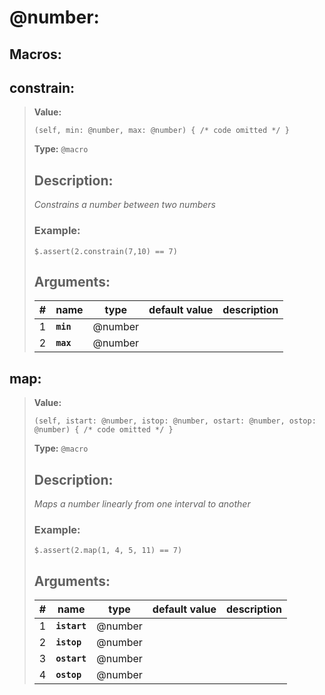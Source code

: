   
# **@number**: 
 
## Macros:

## **constrain**:

> **Value:** 
>```spwn
>(self, min: @number, max: @number) { /* code omitted */ }
>``` 
>**Type:** `@macro` 
>## Description: 
> _Constrains a number between two numbers_
>### Example: 
>```spwn
> $.assert(2.constrain(7,10) == 7)
>```
>## Arguments:
>
>| # | name | type | default value | description |
>| - | ---- | ---- | ------------- | ----------- |
>| 1 | **`min`** | @number | | |
>| 2 | **`max`** | @number | | |
>

## **map**:

> **Value:** 
>```spwn
>(self, istart: @number, istop: @number, ostart: @number, ostop: @number) { /* code omitted */ }
>``` 
>**Type:** `@macro` 
>## Description: 
> _Maps a number linearly from one interval to another_
>### Example: 
>```spwn
> $.assert(2.map(1, 4, 5, 11) == 7)
>```
>## Arguments:
>
>| # | name | type | default value | description |
>| - | ---- | ---- | ------------- | ----------- |
>| 1 | **`istart`** | @number | | |
>| 2 | **`istop`** | @number | | |
>| 3 | **`ostart`** | @number | | |
>| 4 | **`ostop`** | @number | | |
>
